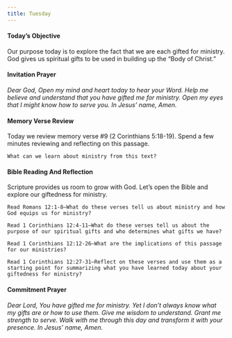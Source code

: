 ```yaml
---
title: Tuesday
---
```


#### Today’s Objective

Our purpose today is to explore the fact that we are each gifted for ministry. God gives us spiritual gifts to be used in building up the “Body of Christ.”

#### Invitation Prayer

_Dear God, Open my mind and heart today to hear your Word. Help me believe and understand that you have gifted me for ministry. Open my eyes that I might know how to serve you. In Jesus’ name, Amen._

#### Memory Verse Review

Today we review memory verse #9 (2 Corinthians 5:18-19). Spend a few minutes reviewing and reflecting on this passage.

`What can we learn about ministry from this text?`

#### Bible Reading And Reflection

Scripture provides us room to grow with God. Let’s open the Bible and explore our giftedness for ministry.

`Read Romans 12:1-8—What do these verses tell us about ministry and how God equips us for ministry?`

`Read 1 Corinthians 12:4-11—What do these verses tell us about the purpose of our spiritual gifts and who determines what gifts we have?`

`Read 1 Corinthians 12:12-26—What are the implications of this passage for our ministries?`

`Read 1 Corinthians 12:27-31—Reflect on these verses and use them as a starting point for summarizing what you have learned today about your giftedness for ministry?`

#### Commitment Prayer

_Dear Lord, You have gifted me for ministry. Yet I don’t always know what my gifts are or how to use them. Give me wisdom to understand. Grant me strength to serve. Walk with me through this day and transform it with your presence. In Jesus’ name, Amen._